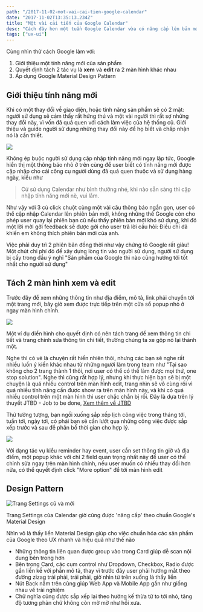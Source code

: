 ```yaml
---
path: "/2017-11-02-mot-vai-cai-tien-google-calendar"
date: "2017-11-02T13:35:13.234Z"
title: "Một vài cải tiến của Google Calendar"
desc: "Cách đây hơn một tuần Google Calendar vừa có nâng cấp lên bản mới, cùng nhìn thử giao diện có gì thay đổi"
tags: ["ux-ui"]
---
```


Cùng nhìn thử cách Google làm với:

1. Giới thiệu một tính năng mới của sản phẩm
2. Quyết định tách 2 tác vụ là **xem** và **edit** ra 2 màn hình khác nhau
3. Áp dụng Google Material Design Pattern

## Giới thiệu tính năng mới

Khi có một thay đổi về giao diện, hoặc tính năng sản phẩm sẽ có 2 mặt: người sử dụng sẽ cảm thấy rất hứng thú và một vài người thì rất sợ những thay đổi này, vì vốn đã quá quen với cách làm việc của hệ thống cũ. Giới thiệu và guide người sử dụng những thay đổi này để họ biết và chấp nhận nó là cần thiết.

![](https://cdn-images-1.medium.com/max/2000/1*jedZ6ACXCLZTIXlA2SAw3w.png)

Không ép buộc người sử dụng cập nhập tính năng mới ngay lập tức, Google hiển thị một thông báo nhỏ ở trên cùng để user biết có tính năng mới được cập nhập cho cái công cụ người dùng đã quá quen thuộc và sử dụng hàng ngày, kiểu như

> Cứ sử dụng Calendar như bình thường nhé, khi nào sẵn sàng thì cập nhập tính năng mới nè, vui lắm.

[](https://cdn-images-1.medium.com/max/2000/1*rxdA2Wzp4SmS6MleIHe7yw.png)

[](https://cdn-images-1.medium.com/max/2000/1*6aRa42RkpvmrokqUCXW9JQ.png)

Như vậy với 3 cú click chuột cùng một vài câu thông báo ngắn gọn, user có thể cập nhập Calendar lên phiên bản mới, không những thế Google còn cho phép user quay lại phiên bạn cũ nếu thấy phiên bản mới khó sử dụng, khi đó một lời mời gởi feedback sẽ được gởi cho user trả lời cầu hỏi: Điều chi đã khiến em không thích phiên bản mới của anh. 

Việc phải duy trì 2 phiên bản đồng thời như vậy chứng tỏ Google rất giàu! Một chút chi phí đó để xây dựng lòng tin vào người sử dụng, người sử dụng bị cấy trong đầu ý nghĩ "Sản phẩm của Google thì nào cũng hướng tới tốt nhất cho người sử dụng"

## Tách 2 màn hình xem và edit

Trước đây để xem những thông tin như địa điểm, mô tả, link phải chuyển tới một trang mới, bây giờ xem được trực tiếp trên một cửa sổ popup nhỏ ở ngay màn hình chính.

![](https://cdn-images-1.medium.com/max/2000/1*VPdG6U1MRMrA0_vjMd0tyQ.png)

Một ví dụ điển hình cho quyết định có nên tách trang để xem thông tin chi tiết và trang chỉnh sửa thông tin chi tiết, thường chúng ta xe gộp nó lại thành một. 

Nghe thì có vẻ là chuyện rất hiển nhiên thôi, nhưng các bạn sẽ nghe rất nhiều luồn ý kiến khác nhau từ những người làm trong team như "Tại sao không cho 2 trang thành 1 thôi, nơi user có thể có thể làm được mọi thứ, one stop solution". Nghe thì cũng rất hợp lý, nhưng khi thực hiện bạn sẽ bị một chuyện là quá nhiều control trên màn hình edit, trang nhìn sẽ vô cùng rối vì quá nhiều tính năng cần được show ra trên màn hình này, và khi có quá nhiều control trên một màn hình thì user chắc chắn bị rối. Đây là dựa trên lý thuyết JTBD - Job to be done, [Xem thêm về JTBD](https://hbr.org/2016/09/know-your-customers-jobs-to-be-done)

Thử tưởng tượng, bạn ngồi xuống sắp xếp lịch công việc trong tháng tới, tuần tới, ngày tới, có phải bạn sẽ cần lướt qua những công việc được sắp xếp trước và sau để phân bố thời gian cho hợp lý.

![](https://cdn-images-1.medium.com/max/2000/1*fW40s0zTUC1HtTK1O6SGbg.png)

Với dạng tác vụ kiểu reminder hay event, user cần set thông tin giờ và địa điểm, một popup khác với chỉ 2 field quan trọng nhất này để user có thể chỉnh sửa ngay trên màn hình chính, nếu user muốn có nhiều thay đổi hơn nữa, có thể quyết định click "More option" để tới màn hình edit

## Design Pattern 

![Trang Settings cũ và mới](https://cdn-images-1.medium.com/max/2000/1*s0wREfdCJb42NqMQlj6NTw.png)

Trang Settings của Calendar giờ cũng được 'nâng cấp' theo chuẩn Google's Material Design

Nhìn vô là thấy liền Material Design giúp cho việc chuẩn hóa các sản phẩm của Google theo UX nhanh và hiệu quả như thế nào

- Những thông tin liên quan được group vào trong Card giúp dễ scan nội dung bên trong hơn
- Bên trong Card, các cụm control như Dropdown, Checkbox, Radio được gắn liền kề với phần mô tả, thay vì trước đây user phải hướng mắt theo đường zizag trái phải, trái phải, giờ nhìn từ trên xuống là thấy liền
- Nút Back nằm trên cùng giúp Web App và Mobile App gần như giống nhau về trải nghiệm
- Chữ nghĩa cũng được sắp xếp lại theo hướng kế thừa từ to tới nhỏ, tăng độ tương phản chứ không còn mờ mờ như hồi xưa.

